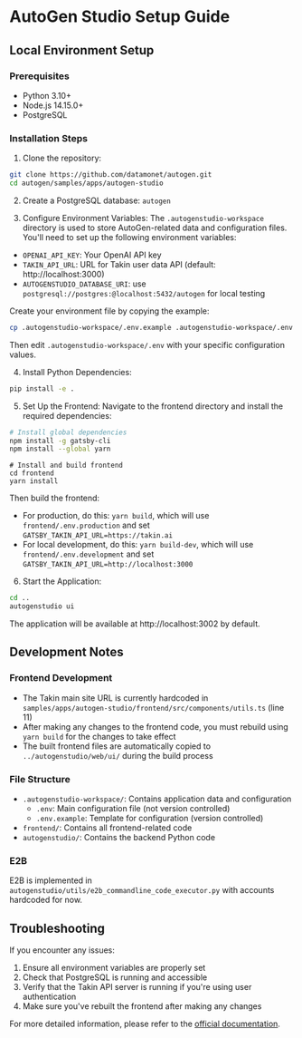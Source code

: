 # AutoGen Studio Setup Guide

## Local Environment Setup

### Prerequisites
- Python 3.10+
- Node.js 14.15.0+
- PostgreSQL

### Installation Steps

1. Clone the repository:
```bash
git clone https://github.com/datamonet/autogen.git
cd autogen/samples/apps/autogen-studio
```

2. Create a PostgreSQL database: `autogen`

3. Configure Environment Variables:
The `.autogenstudio-workspace` directory is used to store AutoGen-related data and configuration files. You'll need to set up the following environment variables:

- `OPENAI_API_KEY`: Your OpenAI API key
- `TAKIN_API_URL`: URL for Takin user data API (default: http://localhost:3000)
- `AUTOGENSTUDIO_DATABASE_URI`: use `postgresql://postgres:@localhost:5432/autogen` for local testing

Create your environment file by copying the example:
```bash
cp .autogenstudio-workspace/.env.example .autogenstudio-workspace/.env
```

Then edit `.autogenstudio-workspace/.env` with your specific configuration values.

4. Install Python Dependencies:
```bash
pip install -e .
```

5. Set Up the Frontend:
Navigate to the frontend directory and install the required dependencies:
```bash
# Install global dependencies
npm install -g gatsby-cli
npm install --global yarn
```

```
# Install and build frontend
cd frontend
yarn install
```

Then build the frontend:

- For production, do this: `yarn build`, which will use `frontend/.env.production` and set `GATSBY_TAKIN_API_URL=https://takin.ai`
- For local development, do this: `yarn build-dev`, which will use `frontend/.env.development` and set `GATSBY_TAKIN_API_URL=http://localhost:3000`

6. Start the Application:
```bash
cd ..
autogenstudio ui
```

The application will be available at http://localhost:3002 by default.

## Development Notes

### Frontend Development
- The Takin main site URL is currently hardcoded in `samples/apps/autogen-studio/frontend/src/components/utils.ts` (line 11)
- After making any changes to the frontend code, you must rebuild using `yarn build` for the changes to take effect
- The built frontend files are automatically copied to `../autogenstudio/web/ui/` during the build process

### File Structure
- `.autogenstudio-workspace/`: Contains application data and configuration
  - `.env`: Main configuration file (not version controlled)
  - `.env.example`: Template for configuration (version controlled)
- `frontend/`: Contains all frontend-related code
- `autogenstudio/`: Contains the backend Python code

### E2B

E2B is implemented in `autogenstudio/utils/e2b_commandline_code_executor.py` with accounts hardcoded for now.

## Troubleshooting

If you encounter any issues:
1. Ensure all environment variables are properly set
2. Check that PostgreSQL is running and accessible
3. Verify that the Takin API server is running if you're using user authentication
4. Make sure you've rebuilt the frontend after making any changes

For more detailed information, please refer to the [official documentation](https://microsoft.github.io/autogen/).